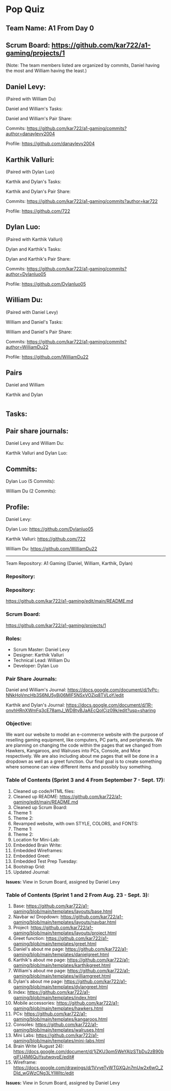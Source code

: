 # Pop Quiz

## Team Name: A1 From Day 0
## Scrum Board: https://github.com/kar722/a1-gaming/projects/1

(Note: The team members listed are organized by commits, Daniel having the most and William having the least.)

## Daniel Levy:
(Paired with William Du)

Daniel and William's Tasks:

Daniel and William's Pair Share:

Commits: https://github.com/kar722/a1-gaming/commits?author=danaylevy2004

Profile: https://github.com/danaylevy2004

## Karthik Valluri:
(Paired with Dylan Luo)

Karthik and Dylan's Tasks: 

Karthik and Dylan's Pair Share:

Commits: https://github.com/kar722/a1-gaming/commits?author=kar722

Profile: https://github.com/722

## Dylan Luo:
(Paired with Karthik Valluri)

Dylan and Karthik's Tasks: 

Dylan and Karthik's Pair Share:

Commits: https://github.com/kar722/a1-gaming/commits?author=Dylanluo05

Profile: https://github.com/Dylanluo05

## William Du: 
(Paired with Daniel Levy)

William and Daniel's Tasks:

William and Daniel's Pair Share:

Commits: https://github.com/kar722/a1-gaming/commits?author=WilliamDu22

Profile: https://github.com/WilliamDu22

## Pairs
Daniel and William

Karthik and Dylan

#

## Tasks:

## Pair share journals:
Daniel Levy and William Du:

Karthik Valluri and Dylan Luo:



## Commits: 




Dylan Luo (5 Commits):

William Du (2 Commits): 


## Profile: 
Daniel Levy:

Dylan Luo:
https://github.com/Dylanluo05

Karthik Valluri:
https://github.com/722

William Du:
https://github.com/WilliamDu22

___________________________________________________________________________________________________________________________________________________________________________________
Team Repository: A1 Gaming (Daniel, William, Karthik, Dylan)
### Repository:

### Repository:
https://github.com/kar722/a1-gaming/edit/main/README.md

### Scrum Board:

https://github.com/kar722/a1-gaming/projects/1

### Roles:
- Scrum Master: Daniel Levy
- Designer: Karthik Valluri
- Technical Lead: William Du
- Developer: Dylan Luo

### Pair Share Journals:
Daniel and William's Journal:
https://docs.google.com/document/d/1vPc-NNkHoVmcHb3S6NU5yBj06MIF5NSxVOZiq8TVLoY/edit

Karthik and Dylan's Journal:
https://docs.google.com/document/d/1R-onvhHRnXWmFq3cE78amJ_WD8tyBJaAEcQoICjz09k/edit?usp=sharing

### Objective: 
We want our website to model an e-commerce website with the purpose of reselling gaming equipment, like computers, PC parts, and peripherals. We are planning on changing the code within the pages that we changed from Hawkers, Kangaroos, and Walruses into PCs, Console, and Mice respectively. We are also including about me pages that will be done in a dropdown as well as a greet function. Our final goal is to create something where someone can view different items and possibly buy something.


### Table of Contents (Sprint 3 and 4 From September 7 - Sept. 17):
1. Cleaned up code/HTML files:
2. Cleaned up README: https://github.com/kar722/a1-gaming/edit/main/README.md
3. Cleaned up Scrum Board: 
4. Theme 1:
5. Theme 2:
6. Revamped website, with own STYLE, COLORS, and FONTS:
7. Theme 1:
8. Theme 2:
9. Location for Mini-Lab: 
10. Embedded Brain Write:
11. Embedded Wireframes:
12. Embedded Greet:
13. Embedded Test Prep Tuesday:
14. Bootstrap Grid:
15. Updated Journal:

**Issues:** View in Scrum Board, assigned by Daniel Levy

### Table of Contents (Sprint 1 and 2 From Aug. 23 - Sept. 3):
1. Base: https://github.com/kar722/a1-gaming/blob/main/templates/layouts/base.html
2. Navbar w/ Dropdown: https://github.com/kar722/a1-gaming/blob/main/templates/layouts/navbar.html
3. Project: https://github.com/kar722/a1-gaming/blob/main/templates/layouts/project.html
4. Greet function: https://github.com/kar722/a1-gaming/blob/main/templates/greet.html
5. Daniel's about me page: https://github.com/kar722/a1-gaming/blob/main/templates/danielgreet.html
6. Karthik's about me page: https://github.com/kar722/a1-gaming/blob/main/templates/karthikgreet.html
7. William's about me page: https://github.com/kar722/a1-gaming/blob/main/templates/williamgreet.html
8. Dylan's about me page: https://github.com/kar722/a1-gaming/blob/main/templates/dylangreet.html
9. Index: https://github.com/kar722/a1-gaming/blob/main/templates/index.html
10. Mobile accessories: https://github.com/kar722/a1-gaming/blob/main/templates/hawkers.html
11. PCs: https://github.com/kar722/a1-gaming/blob/main/templates/kangaroos.html
12. Consoles: https://github.com/kar722/a1-gaming/blob/main/templates/walruses.html
13. Mini Labs: https://github.com/kar722/a1-gaming/blob/main/templates/mini-labs.html
14. Brain Write (August 24): https://docs.google.com/document/d/1jZKU3pm5WeYAIzSTbDu2zB90bgjFU4M6QuYsutwqypE/edit#
15. Wireframe: https://docs.google.com/drawings/d/1VvyeTyWTGXQJn7mUw2x6wO_ZDId_wGWzCNg3LYlWItc/edit

**Issues:** View in Scrum Board, assigned by Daniel Levy
